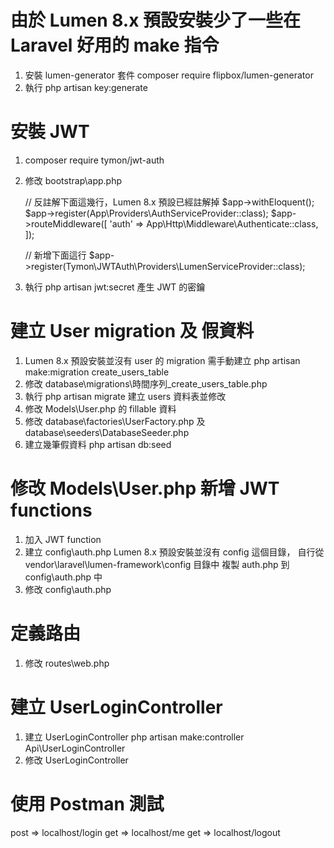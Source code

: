 # 由於 Lumen 8.x 預設安裝少了一些在 Laravel 好用的 make 指令
1. 安裝 lumen-generator 套件
    composer require flipbox/lumen-generator
2. 執行 php artisan key:generate

# 安裝 JWT
1. composer require tymon/jwt-auth
2. 修改 bootstrap\app.php

    // 反註解下面這幾行，Lumen 8.x 預設已經註解掉
    $app->withEloquent();
    $app->register(App\Providers\AuthServiceProvider::class);
    $app->routeMiddleware([
        'auth' => App\Http\Middleware\Authenticate::class,
    ]);

    // 新增下面這行
    $app->register(Tymon\JWTAuth\Providers\LumenServiceProvider::class);

3. 執行 php artisan jwt:secret 產生 JWT 的密鑰

# 建立 User migration 及 假資料
1. Lumen 8.x 預設安裝並沒有 user 的 migration 需手動建立
    php artisan make:migration create_users_table
2. 修改 database\migrations\時間序列_create_users_table.php
3. 執行 php artisan migrate 建立 users 資料表並修改
4. 修改 Models\User.php 的 fillable 資料
5. 修改 database\factories\UserFactory.php 及 database\seeders\DatabaseSeeder.php
6. 建立幾筆假資料
    php artisan db:seed

# 修改 Models\User.php 新增 JWT functions
1. 加入 JWT function
2. 建立 config\auth.php
    Lumen 8.x 預設安裝並沒有 config 這個目錄，
    自行從 vendor\laravel\lumen-framework\config 目錄中
    複製 auth.php 到 config\auth.php 中
3. 修改 config\auth.php

# 定義路由
1. 修改 routes\web.php

# 建立 UserLoginController
1. 建立 UserLoginController
    php artisan make:controller Api\UserLoginController
2. 修改 UserLoginController

# 使用 Postman 測試
post => localhost/login
get => localhost/me
get => localhost/logout
